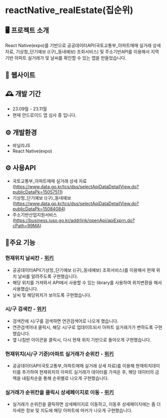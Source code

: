 # reactNative_realEstate(집순위)

## 🖥️ 프로젝트 소개
React Native(expo)를 기반으로 공공데이터API(국토교통부_아파트매매 실거래 상세 자료, 기상청_단기예보 ((구)_동네예보) 조회서비스) 및 주소기반API를 이용해서 지역 기반 아파트 실거래가 및 날씨를 확인할 수 있는 앱을 만들었습니다.

## 🧭 웹사이트

## 🕰️ 개발 기간
- 23.09월 - 23.11월
- 현재 안드로이드 앱 심사 중 입니다.

## ⚙️ 개발환경
- 바닐라JS
- React Native(expo)

## ⚙️ 사용API
- 국토교통부_아파트매매 실거래 상세 자료(https://www.data.go.kr/tcs/dss/selectApiDataDetailView.do?publicDataPk=15057511)
- 기상청_단기예보 ((구)_동네예보(https://www.data.go.kr/tcs/dss/selectApiDataDetailView.do?publicDataPk=15084084)
- 주소기반산업지원서비스(https://business.juso.go.kr/addrlink/openApi/apiExprn.do?cPath=99MA)

## 📌주요 기능
### 현재위치 날씨칸 - <a href="https://github.com/mandarinfactory/reactNative_realEstate/wiki/%EC%A3%BC%EC%9A%94%EA%B8%B0%EB%8A%A5(%ED%98%84%EC%9E%AC%EC%9C%84%EC%B9%98-%EB%82%A0%EC%94%A8%EC%B9%B8)">위키</a>
- 공공데이터API(기상청_단기예보 ((구)_동네예보) 조회서비스)를 이용해서 현재 위치 날씨를 알려주도록 구현했습니다.
- 해당 위치를 가져와서 API에서 사용할 수 있는 library를 사용하여 위치변환을 해서 사용했습니다.
- 날씨 및 해당위치가 보이도록 구현했습니다.
  
### 시/구 검색칸 - <a href="https://github.com/mandarinfactory/reactNative_realEstate/wiki/%EC%A3%BC%EC%9A%94%EA%B8%B0%EB%8A%A5(%EC%8B%9C,%EA%B5%AC-%EA%B2%80%EC%83%89%EC%B9%B8)">위키</a>
- 검색칸에 시/구를 검색하면 연관검색어로 나오게 했습니다.
- 연관검색어내 클릭시, 해당 시/구로 업데이트되서 아파트 실거래가가 변하도록 구현했습니다.
- 옆 나침반 아이콘을 클릭시, 다시 현재 위치 기반으로 돌아오게 구현했습니다.

### 현재위치(시/구 기준)아파트 실거래가 순위칸 - <a href="https://github.com/mandarinfactory/reactNative_realEstate/wiki/%EC%A3%BC%EC%9A%94%EA%B8%B0%EB%8A%A5(%ED%98%84%EC%9E%AC%EC%9C%84%EC%B9%98-%EC%95%84%ED%8C%8C%ED%8A%B8-%EC%8B%A4%EA%B1%B0%EB%9E%98%EA%B0%80-%EC%88%9C%EC%9C%84%EC%B9%B8)">위키</a>
- 공공데이터API(국토교통부_아파트매매 실거래 상세 자료)를 이용해 현재위치데이터를 추가하여 현재위치의 아파트 실거래가 데이터를 가져온 후,
  해당 데이터의 금액을 내림차순을 통해 순위별로 나오게 구현했습니다.
  
### 실거래가 순위칸을 클릭시 상세페이지로 이동 - <a href="https://github.com/mandarinfactory/reactNative_realEstate/wiki/%EC%A3%BC%EC%9A%94%EA%B8%B0%EB%8A%A5(%EC%83%81%EC%84%B8%ED%8E%98%EC%9D%B4%EC%A7%80)">위키</a>
- 실거래가 순위칸을 클릭하면 상세페이지로 이동하고, 이동후 상세페이지에는 좀 더 자세한 정보 및 지도에 해당 아파트에 마커가 나오게 구현했습니다.
